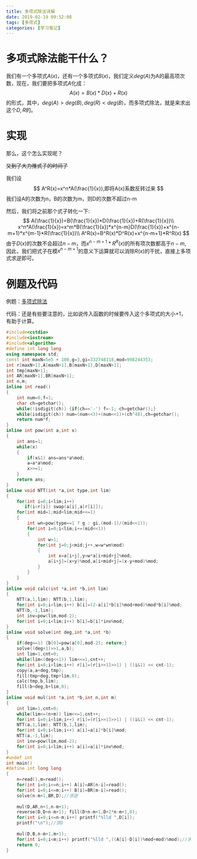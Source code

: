 ```yaml
---
title: 多项式除法详解
date: 2019-02-19 09:52:08
tags: [多项式]
categories: [学习笔记]
---
```


# 多项式除法能干什么？

我们有一个多项式$A(x)$，还有一个多项式$B(x)$，我们定义$deg(A)$为A的最高项次数，现在，我们要把多项式$A$化成：
$$
A(x)=B(x)*D(x)+R(x)
$$
的形式，其中，$deg(A)>deg(B),deg(R)<deg(B)$，而多项式除法，就是来求出这个$D,R$的。

<!--more-->

# 实现

那么，这个怎么实现呢？

~~又到了大力推式子的时间了~~

我们设
$$
A^R(x)=x^n*A(\frac{1}{x}),即将A(x)系数反转过来
$$
我们设A的次数为n，B的次数为m，则D的次数不超过n-m

然后，我们将之前那个式子转化一下:
$$
A(\frac{1}{x})=B(\frac{1}{x})*D(\frac{1}{x})+R(\frac{1}{x})\\
x^n*A(\frac{1}{x})=x^m*B(\frac{1}{x})*x^{n-m}D(\frac{1}{x})+x^{n-m+1}*x^{m-1}*R(\frac{1}{x})\\
A^R(x)=B^R(x)*D^R(x)+x^{n-m+1}*R^R(x)
$$
由于$D(x)$的次数不会超过$n-m$，而$x^{n-m+1}*R^R(x)$的所有项次数都高于$n-m$,因此，我们把式子在模$x^{n-m+1}$的意义下运算就可以消除$R(x)$的干扰，直接上多项式求逆即可。

# 例题及代码

例题：[多项式除法](https://www.luogu.org/problemnew/show/P4512)

代码：还是有些要注意的，比如说传入函数的时候要传入这个多项式的大小+1，有助于计算。

```c++
#include<cstdio>
#include<iostream>
#include<algorithm> 
#define int long long
using namespace std;
const int maxN=5e5 + 100,g=3,gi=332748118,mod=998244353;
int r[maxN+1],A[maxN+1],B[maxN+1],D[maxN+1];
int tmp[maxN+1];
int AR[maxN+1],BR[maxN+1];
int n,m;
inline int read()
{
	int num=0,f=1;
	char ch=getchar();
	while(!isdigit(ch)) {if(ch=='-') f=-1; ch=getchar();}
	while(isdigit(ch)) num=(num<<3)+(num<<1)+(ch^48),ch=getchar();
	return num*f;
}
inline int pow(int a,int x)
{
	int ans=1;
	while(x)
	{
		if(x&1) ans=ans*a%mod;
		a=a*a%mod;
		x>>=1;
	}
	return ans;
}
inline void NTT(int *a,int type,int lim)
{
	for(int i=0;i<lim;i++)
	   if(i<r[i]) swap(a[i],a[r[i]]);
	for(int mid=1;mid<lim;mid<<=1)
	{
		int wn=pow(type==1 ? g : gi,(mod-1)/(mid<<1));
		for(int i=0;i<lim;i+=(mid<<1))
		{
			int w=1;
			for(int j=0;j<mid;j++,w=w*wn%mod)
			{
				int x=a[i+j],y=w*a[i+mid+j]%mod;
				a[i+j]=(x+y)%mod,a[i+mid+j]=(x-y+mod)%mod;
			}
		}
	}
}
inline void calc(int *a,int *b,int lim)
{
	NTT(a,1,lim); NTT(b,1,lim);
	for(int i=0;i<lim;i++) b[i]=(2-a[i]*b[i]%mod+mod)%mod*b[i]%mod;
	NTT(b,-1,lim);
	int inv=pow(lim,mod-2);
	for(int i=0;i<lim;i++) b[i]=b[i]*inv%mod;
}
inline void solve(int deg,int *a,int *b)
{
	if(deg==1) {b[0]=pow(a[0],mod-2); return;}
	solve((deg+1)>>1,a,b);
	int lim=1,cnt=0;
	while(lim<(deg<<1)) lim<<=1,cnt++;
	for(int i=0;i<lim;i++) r[i]=(r[i>>1]>>1) | ((i&1) << cnt-1);
	copy(a,a+deg,tmp);
	fill(tmp+deg,tmp+lim,0);
	calc(tmp,b,lim);
	fill(b+deg,b+lim,0);
}
inline void mul(int *a,int *b,int n,int m)
{
	int lim=1,cnt=0;
	while(lim<=(n+m)) lim<<=1,cnt++;
	for(int i=0;i<lim;i++) r[i]=(r[i>>1]>>1) | ((i&1) << cnt-1);
	NTT(a,1,lim); NTT(b,1,lim);
	for(int i=0;i<lim;i++) a[i]=a[i]*b[i]%mod;
	NTT(a,-1,lim);
	int inv=pow(lim,mod-2);
	for(int i=0;i<lim;i++) a[i]=a[i]*inv%mod;
}
#undef int
int main()
#define int long long
{
	n=read(),m=read();
	for(int i=0;i<=n;i++) A[i]=AR[n-i]=read();
	for(int i=0;i<=m;i++) B[i]=BR[m-i]=read();
	solve(n-m+1,BR,D);//求逆 
	
	mul(D,AR,n+1,n-m+1);
	reverse(D,D+n-m+1); fill(D+n-m+1,D+2*n-m+1,0);
	for(int i=0;i<=n-m;i++) printf("%lld ",D[i]);
	printf("\n");//求D 
	
	mul(D,B,n-m+1,m+1);
	for(int i=0;i<m;i++) printf("%lld ",((A[i]-D[i])%mod+mod)%mod);//求R
	return 0;
}
```

